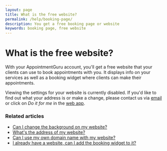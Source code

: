 ```yaml
---
layout: page
title: What is the free website?
permalink: /help/booking-page/
description: You get a free booking page or website
keywords: booking page, free website
---
```


# What is the free website?

With your AppointmentGuru account, you'll get a free website that your clients can use to book appointments with you. It displays info on your services as well as a booking widget where clients can make their appointments.

Viewing the settings for your website is currently disabled. If you'd like to find out what your address is or make a change, please contact us via [email](mailto:support@appointmentguru.co) or click on *Do it for me* in the [web app](https://app.appointmentguru.co/).

<!-- ## Accessing the settings of your booking page

1. Log into your AppointmentGuru account via the [web app](https://app.appointmentguru.co/#/login).
2. Go to the [Settings page](http://app.appointmentguru.co/#/settings) and scroll down to *My website*
3. Click on *choose a template* to find a background image that you like. If you'd prefer to use your own background image, feel free to [email it to us](mailto:support@appointmentguru.co).
4. Clicking on *publish now* will make the site live for people to visit. -->

### Related articles

* [Can I change the background on my website?](/help/change-background)
* [What's the address of my website?](/help/address-of-booking-page)
* [Can I use my own domain name with my website?](/help/use-domain-name)
* [I already have a website, can I add the booking widget to it?](/help/booking-widget)
